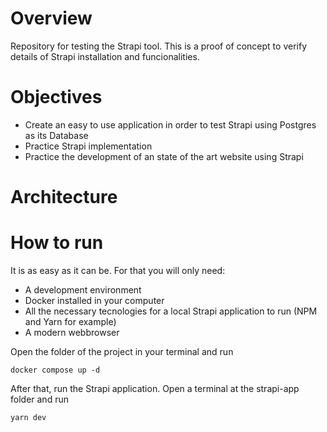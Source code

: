 # Overview

Repository for testing the Strapi tool. This is a proof of concept to verify details of Strapi installation and funcionalities.

# Objectives

- Create an easy to use application in order to test Strapi using Postgres as its Database
- Practice Strapi implementation
- Practice the development of an state of the art website using Strapi

# Architecture

# How to run

It is as easy as it can be. For that you will only need:

- A development environment
- Docker installed in your computer
- All the necessary tecnologies for a local Strapi application to run (NPM and Yarn for example)
- A modern webbrowser

Open the folder of the project in your terminal and run

```
docker compose up -d
```

After that, run the Strapi application. Open a terminal at the strapi-app folder and run

```
yarn dev
```
